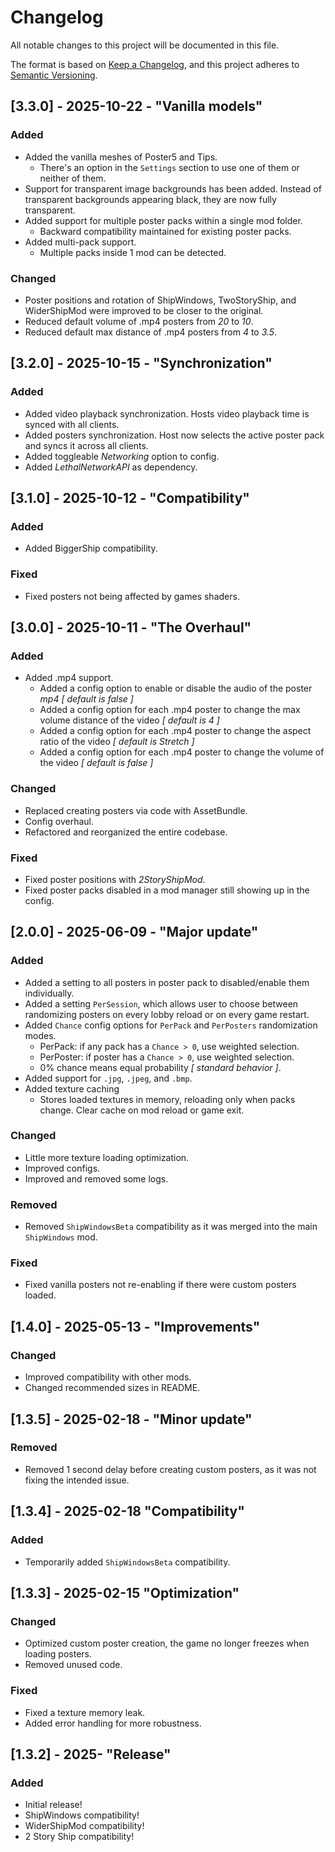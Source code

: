 # Changelog

All notable changes to this project will be documented in this file.

The format is based on [Keep a Changelog](https://keepachangelog.com/en/1.1.0/),
and this project adheres to [Semantic Versioning](https://semver.org/spec/v2.0.0.html).

## [3.3.0] - 2025-10-22 - "Vanilla models"
### Added
- Added the vanilla meshes of Poster5 and Tips.
  - There's an option in the `Settings` section to use one of them or neither of them.
- Support for transparent image backgrounds has been added. Instead of transparent backgrounds appearing black, they are now fully transparent.
- Added support for multiple poster packs within a single mod folder.
  - Backward compatibility maintained for existing poster packs.
- Added multi-pack support.
  - Multiple packs inside 1 mod can be detected.

### Changed
- Poster positions and rotation of ShipWindows, TwoStoryShip, and WiderShipMod were improved to be closer to the original.
- Reduced default volume of .mp4 posters from *20* to *10*.
- Reduced default max distance of .mp4 posters from *4* to *3.5*.

## [3.2.0] - 2025-10-15 - "Synchronization"
### Added
- Added video playback synchronization. Hosts video playback time is synced with all clients.
- Added posters synchronization. Host now selects the active poster pack and syncs it across all clients.
- Added toggleable *Networking* option to config.
- Added *LethalNetworkAPI* as dependency.

## [3.1.0] - 2025-10-12 - "Compatibility"
### Added
- Added BiggerShip compatibility.

### Fixed
- Fixed posters not being affected by games shaders.

## [3.0.0] - 2025-10-11 - "The Overhaul"
### Added
- Added .mp4 support.
  - Added a config option to enable or disable the audio of the poster *mp4* *[ default is false ]* 
  - Added a config option for each .mp4 poster to change the max volume distance of the video *[ default is 4 ]* 
  - Added a config option for each .mp4 poster to change the aspect ratio of the video *[ default is Stretch ]* 
  - Added a config option for each .mp4 poster to change the volume of the video *[ default is false ]* 

### Changed
- Replaced creating posters via code with AssetBundle.
- Config overhaul.
- Refactored and reorganized the entire codebase.

### Fixed
- Fixed poster positions with *2StoryShipMod*.
- Fixed poster packs disabled in a mod manager still showing up in the config.

## [2.0.0] - 2025-06-09 - "Major update"
### Added
- Added a setting to all posters in poster pack to disabled/enable them individually.
- Added a setting `PerSession`, which allows user to choose between randomizing posters on every lobby reload or on every game restart.
- Added `Chance` config options for `PerPack` and `PerPosters` randomization modes.
  - PerPack: if any pack has a `Chance > 0`, use weighted selection.
  - PerPoster: if poster has a `Chance > 0`, use weighted selection.
  - 0% chance means equal probability *[ standard behavior ]*.
- Added support for `.jpg`, `.jpeg`, and `.bmp`.
- Added texture caching
  - Stores loaded textures in memory, reloading only when packs change. Clear cache on mod reload or game exit.

### Changed
- Little more texture loading optimization.
- Improved configs.
- Improved and removed some logs.

### Removed
- Removed `ShipWindowsBeta` compatibility as it was merged into the main `ShipWindows` mod.

### Fixed
- Fixed vanilla posters not re-enabling if there were custom posters loaded.

## [1.4.0] - 2025-05-13 - "Improvements"
### Changed
- Improved compatibility with other mods.
- Changed recommended sizes in README.

## [1.3.5] - 2025-02-18 - "Minor update"
### Removed
- Removed 1 second delay before creating custom posters, as it was not fixing the intended issue.

## [1.3.4] - 2025-02-18 "Compatibility"
### Added
- Temporarily added `ShipWindowsBeta` compatibility.

## [1.3.3] - 2025-02-15 "Optimization"
### Changed
- Optimized custom poster creation, the game no longer freezes when loading posters.
- Removed unused code.

### Fixed
- Fixed a texture memory leak.
- Added error handling for more robustness.

## [1.3.2] - 2025- "Release"
### Added
- Initial release!
- ShipWindows compatibility!
- WiderShipMod compatibility!
- 2 Story Ship compatibility!
